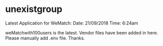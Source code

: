 # unexistgroup

Latest Application for WeMatch:
  Date: 21/09/2018
  Time: 6:24am
  
  weMatchwith100users is the latest.
  Vendor files have been added in here.
  Please manually add .env file.
  Thanks.
